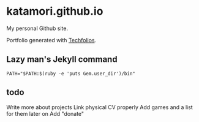 # katamori.github.io

My personal Github site.

Portfolio generated with [Techfolios](https://techfolios.github.io/index.html).

## Lazy man's Jekyll command

`PATH="$PATH:$(ruby -e 'puts Gem.user_dir')/bin"`

## todo

Write more about projects
Link physical CV properly
Add games and a list for them later on
Add "donate"